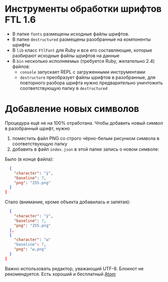 # Инструменты обработки шрифтов FTL 1.6

* В папке `fonts` размещены исходные файлы шрифтов.
* В папке `destructured` размещены разобранные на компоненты шрифты
* В `lib` класс `FtlFont` для Ruby и все его составляющие, которые разбирают исходные файлы шрифтов на данные
* В `bin` несколько исполняемых (требуется Ruby, желательно 2.4) файлов:
    - `console` запускает REPL с загруженными инструментами
    - `destructure` преобразует файлы шрифтов в разобранные, для повторного разбора шрифта нужно предварительно уничтожить соответствующую папку в `destructured`

# Добавление новых символов

Процедура ещё не на 100% отработана. Чтобы добавить новый символ в разобранный шрифт, нужно

1. поместить файл PNG со строго чёрно-белым рисунком символа в соответствующую папку
2. добавить в файл `index.json` в этой папке запись о новом символе:

Было (в конце файла):

```json
  {
    "character": "ÿ",
    "baseline": 7,
    "png": "255.png"
  }
]
```

Стало (внимание, кроме объекта добавилась и запятая):

```json
  {
    "character": "ÿ",
    "baseline": 7,
    "png": "255.png"
  },
  {
    "character": "ы"
    "baseline": 7,
    "png": "ы.png"
  }
]
```

Важно использовать редактор, уважающий UTF-8. Блокнот не рекомендуется. Есть хороший и бесплатный [Atom](https://atom.io/)
